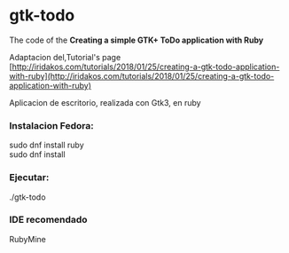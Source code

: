 # gtk-todo
The code of the **Creating a simple GTK+ ToDo application with Ruby**

Adaptacion del,Tutorial's page [http://iridakos.com/tutorials/2018/01/25/creating-a-gtk-todo-application-with-ruby](http://iridakos.com/tutorials/2018/01/25/creating-a-gtk-todo-application-with-ruby)

Aplicacion de escritorio, realizada con Gtk3, en ruby

### Instalacion Fedora:<br>
sudo dnf install ruby<br>
sudo dnf install 

### Ejecutar:<br>
./gtk-todo

### IDE recomendado
RubyMine


